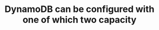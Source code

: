 ---
layout: answer
title: "DynamoDB can be configured with one of which two capacity "
blurb: "<p><q>provides native, server-side support for transactions, simplifying the developer experience of making coordinated, all-or-nothing changes to multiple"
quid: 188
---